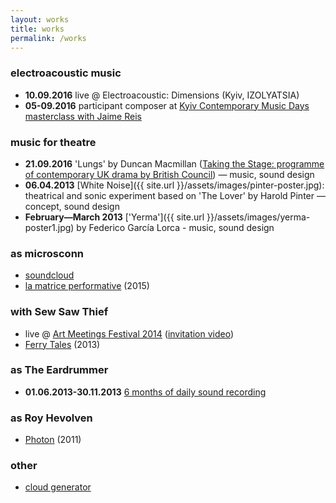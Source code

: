```yaml
---
layout: works
title: works
permalink: /works
---
```

### electroacoustic music

- **10.09.2016** live @ Electroacoustic: Dimensions (Kyiv, IZOLYATSIA)
- **05-09.2016** participant composer at [Kyiv Contemporary Music Days masterclass with Jaime Reis](http://www.kecmp.eu/masterclasses-results)

### music for theatre

- **21.09.2016** 'Lungs' by Duncan Macmillan ([Taking the Stage: programme of contemporary UK drama by British Council](http://www.britishcouncil.org.ua/en/theatre2016)) — music, sound design
- **06.04.2013** [White Noise]({{ site.url }}/assets/images/pinter-poster.jpg): theatrical and sonic experiment based on 'The Lover' by Harold Pinter — concept, sound design
- **February—March 2013** ['Yerma']({{ site.url }}/assets/images/yerma-poster1.jpg) by Federico García Lorca - music, sound design

### as microsconn

- [soundcloud](https://soundcloud.com/microsconn)
- [la matrice performative](http://microsconn.bandcamp.com/album/la-matrice-performative) (2015)

### with Sew Saw Thief

- live @ [Art Meetings Festival 2014](http://meetings2014.azh.com.ua) ([invitation video](https://www.youtube.com/watch?v=KGXRJY0T3WQ))
- [Ferry Tales](https://sewsawthief.bandcamp.com/album/ferry-tales) (2013)

### as The Eardrummer

- **01.06.2013-30.11.2013** [6 months of daily sound recording](http://theeardrummer.tumblr.com)

### as Roy Hevolven

- [Photon](http://db.tt/0JBLxbFF) (2011)

### other

- [cloud generator](https://www.instagram.com/cloudgen/)